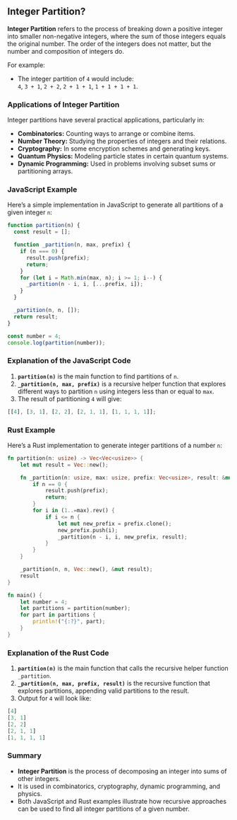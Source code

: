 ## Integer Partition?

**Integer Partition** refers to the process of breaking down a positive integer into smaller non-negative integers, where the sum of those integers equals the original number. The order of the integers does not matter, but the number and composition of integers do.

For example:

- The integer partition of `4` would include:  
  `4`, `3 + 1`, `2 + 2`, `2 + 1 + 1`, `1 + 1 + 1 + 1`.

### Applications of Integer Partition

Integer partitions have several practical applications, particularly in:

- **Combinatorics:** Counting ways to arrange or combine items.
- **Number Theory:** Studying the properties of integers and their relations.
- **Cryptography:** In some encryption schemes and generating keys.
- **Quantum Physics:** Modeling particle states in certain quantum systems.
- **Dynamic Programming:** Used in problems involving subset sums or partitioning arrays.

### JavaScript Example

Here’s a simple implementation in JavaScript to generate all partitions of a given integer `n`:

```javascript
function partition(n) {
  const result = [];

  function _partition(n, max, prefix) {
    if (n === 0) {
      result.push(prefix);
      return;
    }
    for (let i = Math.min(max, n); i >= 1; i--) {
      _partition(n - i, i, [...prefix, i]);
    }
  }

  _partition(n, n, []);
  return result;
}

const number = 4;
console.log(partition(number));
```

### Explanation of the JavaScript Code

1. **`partition(n)`** is the main function to find partitions of `n`.
2. **`_partition(n, max, prefix)`** is a recursive helper function that explores different ways to partition `n` using integers less than or equal to `max`.
3. The result of partitioning `4` will give:

```javascript
[[4], [3, 1], [2, 2], [2, 1, 1], [1, 1, 1, 1]];
```

### Rust Example

Here’s a Rust implementation to generate integer partitions of a number `n`:

```rust
fn partition(n: usize) -> Vec<Vec<usize>> {
    let mut result = Vec::new();

    fn _partition(n: usize, max: usize, prefix: Vec<usize>, result: &mut Vec<Vec<usize>>) {
        if n == 0 {
            result.push(prefix);
            return;
        }
        for i in (1..=max).rev() {
            if i <= n {
                let mut new_prefix = prefix.clone();
                new_prefix.push(i);
                _partition(n - i, i, new_prefix, result);
            }
        }
    }

    _partition(n, n, Vec::new(), &mut result);
    result
}

fn main() {
    let number = 4;
    let partitions = partition(number);
    for part in partitions {
        println!("{:?}", part);
    }
}
```

### Explanation of the Rust Code

1. **`partition(n)`** is the main function that calls the recursive helper function `_partition`.
2. **`_partition(n, max, prefix, result)`** is the recursive function that explores partitions, appending valid partitions to the result.
3. Output for `4` will look like:

```rust
[4]
[3, 1]
[2, 2]
[2, 1, 1]
[1, 1, 1, 1]
```

### Summary

- **Integer Partition** is the process of decomposing an integer into sums of other integers.
- It is used in combinatorics, cryptography, dynamic programming, and physics.
- Both JavaScript and Rust examples illustrate how recursive approaches can be used to find all integer partitions of a given number.
